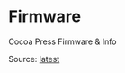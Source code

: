 # Firmware
Cocoa Press Firmware &amp; Info

Source: [latest](https://github.com/drunken-octopus/drunken-octopus-marlin/tree/cocoa-press-marlin-latest)

